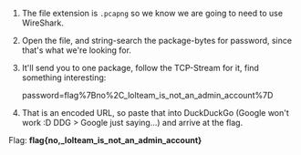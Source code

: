 1) The file extension is  `.pcapng` so we know we are going to need to use WireShark.

2) Open the file, and string-search the package-bytes for password, since that's what we're looking for.

3) It'll send you to one package, follow the TCP-Stream for it, find something interesting:

    password=flag%7Bno%2C_lolteam_is_not_an_admin_account%7D

4) That is an encoded URL, so paste that into DuckDuckGo (Google won't work :D DDG > Google just saying...)
and arrive at the flag.

Flag: **flag{no,_lolteam_is_not_an_admin_account}**
